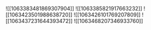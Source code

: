 ![[1063383481869307904]]
![[1063385821917663232]]
![[1063423501988638720]]
![[1063426101769207809]]
![[1063437231644393472]]
![[1063468207346933760]]
